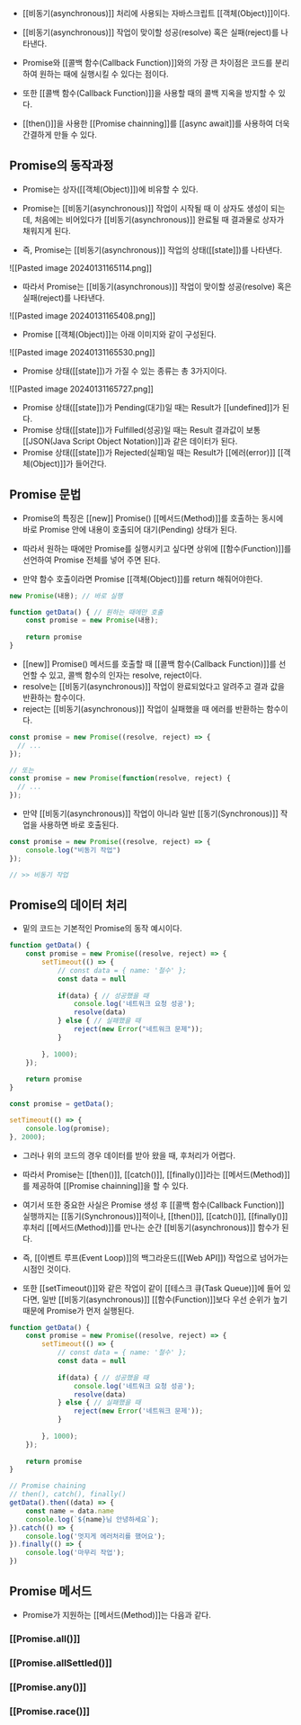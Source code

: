 - [[비동기(asynchronous)]] 처리에 사용되는 자바스크립트 [[객체(Object)]]이다.
- [[비동기(asynchronous)]] 작업이 맞이할 성공(resolve) 혹은 실패(reject)를 나타낸다.

- Promise와 [[콜백 함수(Callback Function)]]와의 가장 큰 차이점은 코드를 분리하여 원하는 때에 실행시킬 수 있다는 점이다.
- 또한 [[콜백 함수(Callback Function)]]을 사용할 때의 콜백 지옥을 방지할 수 있다.

- [[then()]]을 사용한 [[Promise chainning]]를 [[async await]]를 사용하여 더욱 간결하게 만들 수 있다.


## Promise의 동작과정

- Promise는 상자([[객체(Object)]])에 비유할 수 있다.
- Promise는 [[비동기(asynchronous)]] 작업이 시작될 때 이 상자도 생성이 되는데, 처음에는 비어있다가 [[비동기(asynchronous)]] 완료될 때 결과물로 상자가 채워지게 된다.

- 즉, Promise는 [[비동기(asynchronous)]] 작업의 상태([[state]])를 나타낸다.

![[Pasted image 20240131165114.png]]

- 따라서 Promise는 [[비동기(asynchronous)]] 작업이 맞이할 성공(resolve) 혹은 실패(reject)를 나타낸다.

![[Pasted image 20240131165408.png]]

- Promise [[객체(Object)]]는 아래 이미지와 같이 구성된다.

![[Pasted image 20240131165530.png]]

- Promise 상태([[state]])가 가질 수 있는 종류는 총 3가지이다.

![[Pasted image 20240131165727.png]]

- Promise 상태([[state]])가 Pending(대기)일 때는 Result가 [[undefined]]가 된다.
- Promise 상태([[state]])가 Fulfilled(성공)일 때는 Result 결과값이 보통 [[JSON(Java Script Object Notation)]]과 같은 데이터가 된다.
- Promise 상태([[state]])가 Rejected(실패)일 때는 Result가 [[에러(error)]] [[객체(Object)]]가 들어간다.

## Promise 문법

- Promise의 특징은 [[new]] Promise() [[메서드(Method)]]를 호출하는 동시에 바로 Promise 안에 내용이 호출되어 대기(Pending) 상태가 된다.

- 따라서 원하는 때에만 Promise를 실행시키고 싶다면 상위에 [[함수(Function)]]를 선언하여 Promise 전체를 넣어 주면 된다.
- 만약 함수 호출이라면 Promise [[객체(Object)]]를 return 해줘어야한다.

```js
new Promise(내용); // 바로 실행

function getData() { // 원하는 때에만 호출
	const promise = new Promise(내용);
	
	return promise
}
```

- [[new]] Promise() 메서드를 호출할 때 [[콜백 함수(Callback Function)]]를 선언할 수 있고, 콜백 함수의 인자는 resolve, reject이다.
- resolve는 [[비동기(asynchronous)]] 작업이 완료되었다고 알려주고 결과 값을 반환하는 함수이다.
- reject는 [[비동기(asynchronous)]] 작업이 실패했을 때 에러를 반환하는 함수이다.

```js
const promise = new Promise((resolve, reject) => {
  // ...
});

// 또는
const promise = new Promise(function(resolve, reject) {
  // ...
});
```

- 만약 [[비동기(asynchronous)]] 작업이 아니라 일반 [[동기(Synchronous)]] 작업을 사용하면 바로 호출된다.

```js
const promise = new Promise((resolve, reject) => {
	console.log("비동기 작업")
});

// >> 비동기 작업
```

## Promise의 데이터 처리

- 밑의 코드는 기본적인 Promise의 동작 예시이다.

```js
function getData() {
	const promise = new Promise((resolve, reject) => {
		setTimeout(() => {
			// const data = { name: '철수' };
			const data = null
			
			if(data) { // 성공했을 때
				console.log('네트워크 요청 성공');
				resolve(data)
			} else { // 실패했을 때
				reject(new Error("네트워크 문제"));
			}
			
		}, 1000);
	});
	
	return promise
}

const promise = getData();

setTimeout(() => {
	console.log(promise);
}, 2000);
```

- 그러나 위의 코드의 경우 데이터를 받아 왔을 때, 후처리가 어렵다.
- 따라서 Promise는 [[then()]], [[catch()]], [[finally()]]라는 [[메서드(Method)]]를 제공하여 [[Promise chainning]]을 할 수 있다.

- 여기서 또한 중요한 사실은 Promise 생성 후 [[콜백 함수(Callback Function)]] 실행까지는 [[동기(Synchronous)]]적이나,  [[then()]], [[catch()]], [[finally()]] 후처리 [[메서드(Method)]]를 만나는 순간 [[비동기(asynchronous)]] 함수가 된다.
- 즉, [[이벤트 루프(Event Loop)]]의 백그라운드([[Web API]]) 작업으로 넘어가는 시점인 것이다.

- 또한 [[setTimeout()]]와 같은 작업이 같이 [[테스크 큐(Task Queue)]]에 들어 있다면, 일반 [[비동기(asynchronous)]] [[함수(Function)]]보다 우선 순위가 높기 때문에 Promise가 먼저 실행된다.

```js
function getData() {
	const promise = new Promise((resolve, reject) => {
		setTimeout(() => {
			// const data = { name: '철수' };
			const data = null
			
			if(data) { // 성공했을 때
				console.log('네트워크 요청 성공');
				resolve(data)
			} else { // 실패했을 때
				reject(new Error('네트워크 문제'));
			}
			
		}, 1000);
	});
	
	return promise
}

// Promise chaining
// then(), catch(), finally()
getData().then((data) => {
	const name = data.name
	console.log(`${name}님 안녕하세요`);
}).catch(() => {
	console.log('멋지게 에러처리를 했어요');
}).finally(() => {
	console.log('마무리 작업');
})
```

## Promise 메서드

- Promise가 지원하는 [[메서드(Method)]]는 다음과 같다.

### [[Promise.all()]]

### [[Promise.allSettled()]]

### [[Promise.any()]]

### [[Promise.race()]]

